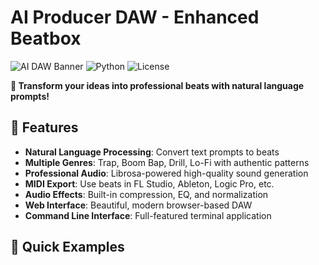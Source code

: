 # AI Producer DAW - Enhanced Beatbox

![AI DAW Banner](https://img.shields.io/badge/AI-Music_Generator-ff6b6b?style=for-the-badge&logo=music&logoColor=white)
![Python](https://img.shields.io/badge/Python-3.9+-blue?style=for-the-badge&logo=python&logoColor=white)
![License](https://img.shields.io/badge/License-MIT-green?style=for-the-badge)

**🎵 Transform your ideas into professional beats with natural language prompts!**

## 🚀 Features

- **Natural Language Processing**: Convert text prompts to beats
- **Multiple Genres**: Trap, Boom Bap, Drill, Lo-Fi with authentic patterns
- **Professional Audio**: Librosa-powered high-quality sound generation
- **MIDI Export**: Use beats in FL Studio, Ableton, Logic Pro, etc.
- **Audio Effects**: Built-in compression, EQ, and normalization
- **Web Interface**: Beautiful, modern browser-based DAW
- **Command Line Interface**: Full-featured terminal application

## 🎹 Quick Examples